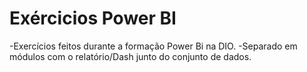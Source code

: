 # Exércicios Power BI
-Exercícios feitos durante a formação Power Bi na DIO.
-Separado em módulos com o relatório/Dash junto do conjunto de dados.

